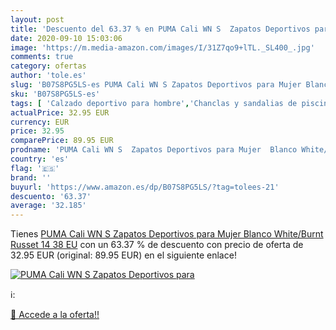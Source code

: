 ```yaml
---
layout: post
title: 'Descuento del 63.37 % en PUMA Cali WN S  Zapatos Deportivos para '
date: 2020-09-10 15:03:06
image: 'https://m.media-amazon.com/images/I/31Z7qo9+lTL._SL400_.jpg'
comments: true
category: ofertas
author: 'tole.es'
slug: 'B07S8PG5LS-es PUMA Cali WN S Zapatos Deportivos para Mujer Blanco...'
sku: 'B07S8PG5LS-es'
tags: [ 'Calzado deportivo para hombre','Chanclas y sandalias de piscina para hombre','Sandalias de vestir para hombre','Zapatillas y calzado deportivo para hombre','Zapatos','Zapatos para hombre','Zapatos y complementos','zapatos', ]
actualPrice: 32.95 EUR
currency: EUR
price: 32.95
comparePrice: 89.95 EUR
prodname: 'PUMA Cali WN S  Zapatos Deportivos para Mujer  Blanco White/Burnt Russet 14  38 EU'
country: 'es'
flag: '🇪🇸'
brand: ''
buyurl: 'https://www.amazon.es/dp/B07S8PG5LS/?tag=tolees-21'
descuento: '63.37'
average: '32.185'
---
```


Tienes [PUMA Cali WN S  Zapatos Deportivos para Mujer  Blanco White/Burnt Russet 14  38 EU](https://www.amazon.es/dp/B07S8PG5LS/?tag=tolees-21) con un 63.37 % de descuento con precio de oferta de 32.95 EUR (original: 89.95 EUR) en el siguiente enlace!

[![PUMA Cali WN S  Zapatos Deportivos para ](https://m.media-amazon.com/images/I/31Z7qo9+lTL._SL400_.jpg)](https://www.amazon.es/dp/B07S8PG5LS/?tag=tolees-21)

ℹ️:


[🛒 Accede a la oferta!!](https://www.amazon.es/dp/B07S8PG5LS/?tag=tolees-21)
